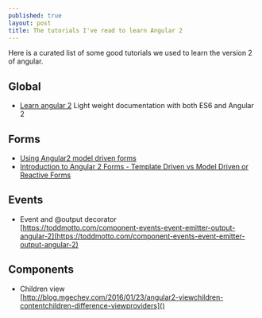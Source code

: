 ```yaml
---
published: true
layout: post
title: The tutorials I've read to learn Angular 2
---
```

Here is a curated list of some good tutorials we used to learn the version 2 of angular.

## Global
* [Learn angular 2](http://learnangular2.com) Light weight documentation with both ES6 and Angular 2

## Forms

* [Using Angular2 model driven forms](https://scotch.io/tutorials/using-angular-2s-model-driven-forms-with-formgroup-and-formcontrol)
* [Introduction to Angular 2 Forms - Template Driven vs Model Driven or Reactive Forms
](http://blog.angular-university.io/introduction-to-angular-2-forms-template-driven-vs-model-driven)

## Events 
* Event and @output decorator     
[https://toddmotto.com/component-events-event-emitter-output-angular-2](https://toddmotto.com/component-events-event-emitter-output-angular-2)
## Components 

* Children  view    
[http://blog.mgechev.com/2016/01/23/angular2-viewchildren-contentchildren-difference-viewproviders]()